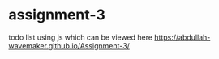 # assignment-3
todo list using js which can be viewed here https://abdullah-wavemaker.github.io/Assignment-3/
